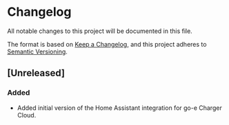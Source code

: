 # Changelog

All notable changes to this project will be documented in this file.

The format is based on [Keep a Changelog](https://keepachangelog.com/en/1.0.0/),
and this project adheres to [Semantic Versioning](https://semver.org/spec/v2.0.0.html).

## [Unreleased]

### Added

- Added initial version of the Home Assistant integration for go-e Charger Cloud.

<!-- Blocks below work as a reference, don't remove them! -->

<!-- ### Added -->

<!-- ### Changed -->

<!-- ### Removed -->

<!-- ### Fixed -->
